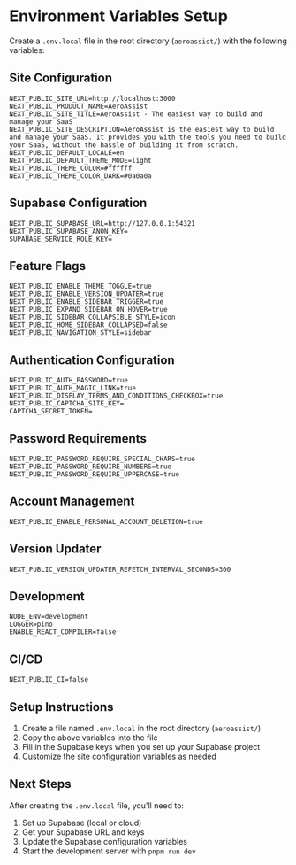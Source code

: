 # Environment Variables Setup

Create a `.env.local` file in the root directory (`aeroassist/`) with the following variables:

## Site Configuration
```env
NEXT_PUBLIC_SITE_URL=http://localhost:3000
NEXT_PUBLIC_PRODUCT_NAME=AeroAssist
NEXT_PUBLIC_SITE_TITLE=AeroAssist - The easiest way to build and manage your SaaS
NEXT_PUBLIC_SITE_DESCRIPTION=AeroAssist is the easiest way to build and manage your SaaS. It provides you with the tools you need to build your SaaS, without the hassle of building it from scratch.
NEXT_PUBLIC_DEFAULT_LOCALE=en
NEXT_PUBLIC_DEFAULT_THEME_MODE=light
NEXT_PUBLIC_THEME_COLOR=#ffffff
NEXT_PUBLIC_THEME_COLOR_DARK=#0a0a0a
```

## Supabase Configuration
```env
NEXT_PUBLIC_SUPABASE_URL=http://127.0.0.1:54321
NEXT_PUBLIC_SUPABASE_ANON_KEY=
SUPABASE_SERVICE_ROLE_KEY=
```

## Feature Flags
```env
NEXT_PUBLIC_ENABLE_THEME_TOGGLE=true
NEXT_PUBLIC_ENABLE_VERSION_UPDATER=true
NEXT_PUBLIC_ENABLE_SIDEBAR_TRIGGER=true
NEXT_PUBLIC_EXPAND_SIDEBAR_ON_HOVER=true
NEXT_PUBLIC_SIDEBAR_COLLAPSIBLE_STYLE=icon
NEXT_PUBLIC_HOME_SIDEBAR_COLLAPSED=false
NEXT_PUBLIC_NAVIGATION_STYLE=sidebar
```

## Authentication Configuration
```env
NEXT_PUBLIC_AUTH_PASSWORD=true
NEXT_PUBLIC_AUTH_MAGIC_LINK=true
NEXT_PUBLIC_DISPLAY_TERMS_AND_CONDITIONS_CHECKBOX=true
NEXT_PUBLIC_CAPTCHA_SITE_KEY=
CAPTCHA_SECRET_TOKEN=
```

## Password Requirements
```env
NEXT_PUBLIC_PASSWORD_REQUIRE_SPECIAL_CHARS=true
NEXT_PUBLIC_PASSWORD_REQUIRE_NUMBERS=true
NEXT_PUBLIC_PASSWORD_REQUIRE_UPPERCASE=true
```

## Account Management
```env
NEXT_PUBLIC_ENABLE_PERSONAL_ACCOUNT_DELETION=true
```

## Version Updater
```env
NEXT_PUBLIC_VERSION_UPDATER_REFETCH_INTERVAL_SECONDS=300
```

## Development
```env
NODE_ENV=development
LOGGER=pino
ENABLE_REACT_COMPILER=false
```

## CI/CD
```env
NEXT_PUBLIC_CI=false
```

## Setup Instructions

1. Create a file named `.env.local` in the root directory (`aeroassist/`)
2. Copy the above variables into the file
3. Fill in the Supabase keys when you set up your Supabase project
4. Customize the site configuration variables as needed

## Next Steps

After creating the `.env.local` file, you'll need to:

1. Set up Supabase (local or cloud)
2. Get your Supabase URL and keys
3. Update the Supabase configuration variables
4. Start the development server with `pnpm run dev` 